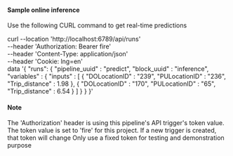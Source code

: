 #### Sample online inference

Use the following CURL command to get real-time predictions

curl --location 'http://localhost:6789/api/runs' \
--header 'Authorization: Bearer fire' \
--header 'Content-Type: application/json' \
--header 'Cookie: lng=en' \
data '{
    "runs": {
        "pipeline_uuid" : "predict",
        "block_uuid" : "inference",
        "variables" : {
            "inputs" : [
                {
                    "DOLocationID" : "239",
                    "PULocationID" : "236",
                    "Trip_distance" : 1.98
                },
                {
                    "DOLocationID" : "170",
                    "PULocationID" : "65",
                    "Trip_distance" : 6.54
                }
            ]
        }
    }
}'

#### Note

The 'Authorization' header is using this pipeline's API trigger's token value.
The token value is set to 'fire' for this project.
If a new trigger is created, that token will change
Only use a fixed token for testing and demonstration purpose